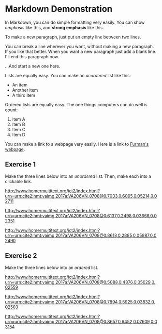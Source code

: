 # Markdown Demonstration

In Markdown, you can do simple formatting very easily. You can show *emphasis* like this, and **strong emphasis** like this.

To make a new paragraph, just put an empty line between two lines.

You can break a line wherever you want, without
making a new paragraph. If you like that better.
When you want a new paragraph
just add a blank line. I'll end
this
paragraph
now.

…And start a new one here.

Lists are equally easy. You can make an *unordered* list like this:

- An item
- Another item
- A third item

Ordered lists are equally easy. The one things computers can do well is count:

1. Item A
1. Item B
1. Item C
1. Item D

You can make a link to a webpage very easily. Here is a link to [Furman's webpage](http://www.furman.edu).

## Exercise 1

Make the three lines below into an *unordered* list. Then, make each into a clickable link.

http://www.homermultitext.org/ict2/index.html?urn=urn:cite2:hmt:vaimg.2017a:VA206VN_0708@0.7003,0.6095,0.05214,0.02711

http://www.homermultitext.org/ict2/index.html?urn=urn:cite2:hmt:vaimg.2017a:VA206VN_0708@0.6137,0.2498,0.03666,0.02351

http://www.homermultitext.org/ict2/index.html?urn=urn:cite2:hmt:vaimg.2017a:VA206VN_0708@0.8618,0.2885,0.05987,0.02490

## Exercise 2

Make the three lines below into an *ordered* list.

http://www.homermultitext.org/ict2/index.html?urn=urn:cite2:hmt:vaimg.2017a:VA206VN_0708@0.5088,0.4376,0.05029,0.02559

http://www.homermultitext.org/ict2/index.html?urn=urn:cite2:hmt:vaimg.2017a:VA206VN_0708@0.7894,0.5925,0.03832,0.02503

http://www.homermultitext.org/ict2/index.html?urn=urn:cite2:hmt:vaimg.2017a:VA206VN_0708@0.8657,0.6452,0.07609,0.03154
